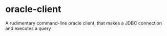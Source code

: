 # oracle-client
A rudimentary command-line oracle client, that makes a JDBC connection and executes a query
